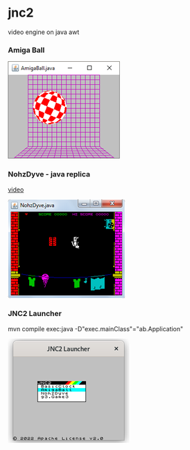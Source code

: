 # jnc2
video engine on java awt

### Amiga Ball

![amiga ball](amigaball.png)

### NohzDyve - java replica

[video](https://youtu.be/BISPHmAuor8)

![Black Mirror NohzDyve](nohzdyve.png)

### JNC2 Launcher

mvn compile exec:java -D"exec.mainClass"="ab.Application"

![JNC2 Launcher](src/test/resources/launcher.png)
